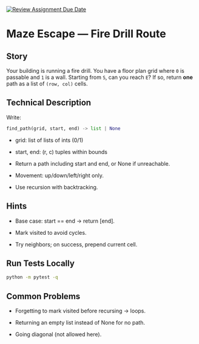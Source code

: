 [![Review Assignment Due Date](https://classroom.github.com/assets/deadline-readme-button-22041afd0340ce965d47ae6ef1cefeee28c7c493a6346c4f15d667ab976d596c.svg)](https://classroom.github.com/a/_JC3Htkz)
# Maze Escape — Fire Drill Route

## Story
Your building is running a fire drill. You have a floor plan grid where `0` is passable and `1` is a wall. Starting from `S`, can you reach `E`? If so, return **one** path as a list of `(row, col)` cells.

## Technical Description
Write:

```py
find_path(grid, start, end) -> list | None
```
- grid: list of lists of ints (0/1)

- start, end: (r, c) tuples within bounds

- Return a path including start and end, or None if unreachable.

- Movement: up/down/left/right only.

- Use recursion with backtracking.

## Hints
- Base case: start == end → return [end].

- Mark visited to avoid cycles.

- Try neighbors; on success, prepend current cell.

## Run Tests Locally
```bash
python -m pytest -q
```
## Common Problems
- Forgetting to mark visited before recursing → loops.

- Returning an empty list instead of None for no path.

- Going diagonal (not allowed here).
